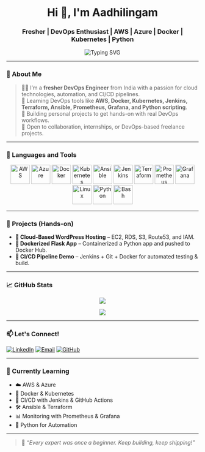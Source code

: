 <!-- README.md -->

<h1 align="center">Hi 👋, I'm Aadhilingam</h1>
<h3 align="center">Fresher | DevOps Enthusiast | AWS | Azure | Docker | Kubernetes | Python</h3>

<p align="center">
  <img src="https://readme-typing-svg.herokuapp.com?font=Fira+Code&pause=1000&color=36BCF7&width=450&lines=Aspiring+DevOps+Engineer;Cloud+%7C+Automation+%7C+Containers" alt="Typing SVG" />
</p>

---

### 🌟 About Me

> 🧑‍💻 I’m a **fresher DevOps Engineer** from India with a passion for cloud technologies, automation, and CI/CD pipelines.  
> 🌱 Learning DevOps tools like **AWS, Docker, Kubernetes, Jenkins, Terraform, Ansible, Prometheus, Grafana, and Python scripting**.  
> 🚀 Building personal projects to get hands-on with real DevOps workflows.  
> 🤝 Open to collaboration, internships, or DevOps-based freelance projects.

---

### 🚀 Languages and Tools

<p align="center">
  <!-- Cloud -->
  <img src="https://cdn.jsdelivr.net/gh/devicons/devicon/icons/amazonwebservices/amazonwebservices-original.svg" width="50" height="50" alt="AWS" />
  <img src="https://cdn.jsdelivr.net/gh/devicons/devicon/icons/azure/azure-original.svg" width="50" height="50" alt="Azure" />

  <!-- Containers -->
  <img src="https://cdn.jsdelivr.net/gh/devicons/devicon/icons/docker/docker-original.svg" width="50" height="50" alt="Docker" />
  <img src="https://cdn.jsdelivr.net/gh/devicons/devicon/icons/kubernetes/kubernetes-plain.svg" width="50" height="50" alt="Kubernetes" />

  <!-- DevOps Tools -->
  <img src="https://cdn.jsdelivr.net/gh/devicons/devicon/icons/ansible/ansible-original.svg" width="50" height="50" alt="Ansible" />
  <img src="https://cdn.jsdelivr.net/gh/devicons/devicon/icons/jenkins/jenkins-original.svg" width="50" height="50" alt="Jenkins" />
  <img src="https://cdn.jsdelivr.net/gh/devicons/devicon/icons/terraform/terraform-original.svg" width="50" height="50" alt="Terraform" />

  <!-- Monitoring -->
  <img src="https://cdn.jsdelivr.net/gh/devicons/devicon/icons/prometheus/prometheus-original.svg" width="50" height="50" alt="Prometheus" />
  <img src="https://cdn.jsdelivr.net/gh/devicons/devicon/icons/grafana/grafana-original.svg" width="50" height="50" alt="Grafana" />

  <!-- OS -->
  <img src="https://cdn.jsdelivr.net/gh/devicons/devicon/icons/linux/linux-original.svg" width="50" height="50" alt="Linux" />

  <!-- Scripting -->
  <img src="https://cdn.jsdelivr.net/gh/devicons/devicon/icons/python/python-original.svg" width="50" height="50" alt="Python" />
  <img src="https://cdn.jsdelivr.net/gh/devicons/devicon/icons/bash/bash-original.svg" width="50" height="50" alt="Bash" />
</p>

---

### 🧪 Projects (Hands-on)

- **🚀 Cloud-Based WordPress Hosting** – EC2, RDS, S3, Route53, and IAM.
- **🐳 Dockerized Flask App** – Containerized a Python app and pushed to Docker Hub.
- **🔁 CI/CD Pipeline Demo** – Jenkins + Git + Docker for automated testing & build.

---

### 📈 GitHub Stats

<p align="center">
  <img src="https://github-readme-stats.vercel.app/api?username=your-github-username&show_icons=true&theme=tokyonight" />
</p>

<p align="center">
  <img src="https://github-readme-streak-stats.herokuapp.com?user=your-github-username&theme=tokyonight" />
</p>

---

### 📫 Let's Connect!

[![LinkedIn](https://img.shields.io/badge/LinkedIn-blue?style=for-the-badge&logo=linkedin)](https://www.linkedin.com/in/your-profile)
[![Email](https://img.shields.io/badge/Gmail-grey?style=for-the-badge&logo=gmail)](mailto:your.email@example.com)
[![GitHub](https://img.shields.io/badge/GitHub-Follow-black?style=for-the-badge&logo=github)](https://github.com/your-github-username)

---

### 🎯 Currently Learning

- ☁️ AWS & Azure  
- 🐳 Docker & Kubernetes  
- 🔁 CI/CD with Jenkins & GitHub Actions  
- 🛠️ Ansible & Terraform  
- 📊 Monitoring with Prometheus & Grafana  
- 🐍 Python for Automation

---

> 💬 *“Every expert was once a beginner. Keep building, keep shipping!”*
